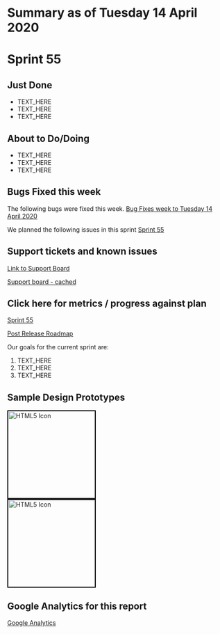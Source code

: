 # Summary as of Tuesday 14 April 2020 

# Sprint 55

## Just Done
* TEXT_HERE
* TEXT_HERE
* TEXT_HERE

## About to Do/Doing
* TEXT_HERE
* TEXT_HERE
* TEXT_HERE

## Bugs Fixed this week
The following bugs were fixed this week.
[Bug Fixes week to Tuesday 14 April 2020](graphs/bugs14042020.png)

We planned the following issues in this sprint 
[Sprint 55](graphs/sprint14042020.png)

## Support tickets and known issues
[Link to Support Board](https://collaboration.homeoffice.gov.uk/jira/secure/RapidBoard.jspa?rapidView=1717&selectedIssue=ASSB-253)

[Support board - cached](graphs/supportBoard14042020.png)

## Click here for metrics / progress against plan
[Sprint 55](graphs/progress14042020.png)

[Post Release Roadmap](graphs/roadmap14042020.png)

Our goals for the current sprint are:
1. TEXT_HERE 
2. TEXT_HERE
3. TEXT_HERE

## Sample Design Prototypes
<a href="graphs/proto1_14042020.png"><img src="graphs/proto1_14042020.png" alt="HTML5 Icon" width="200" style="border:2px solid black"></a>
<br>
<a href="graphs/proto2_14042020.png"><img src="graphs/proto2_14042020.png" alt="HTML5 Icon" width="200" style="border:2px solid black"></a>
<br>


## Google Analytics for this report
[Google Analytics](graphs/GA14042020.png)

